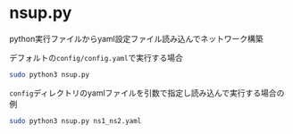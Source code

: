 # nsup.py

python実行ファイルからyaml設定ファイル読み込んでネットワーク構築

デフォルトの`config/config.yaml`で実行する場合
```sh
sudo python3 nsup.py
```

`config`ディレクトリのyamlファイルを引数で指定し読み込んで実行する場合の例
```sh
sudo python3 nsup.py ns1_ns2.yaml
```

